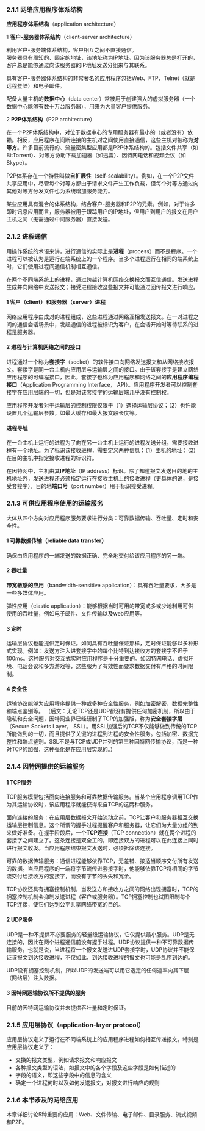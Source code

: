 ### 2.1.1 网络应用程序体系结构

**应用程序体系结构**（application architecture）

1 **客户-服务器体系结构**（client-server architecture）

利用客户-服务端体系结构，客户相互之间不直接通信。   
服务器具有周知的、固定的地址，该地址称为IP地址。因为该服务器总是打开的，客户总是能够通过向该服务器的IP地址发送分组来与其联系。

具有客户-服务器体系结构的非常著名的应用程序包括Web、FTP、Telnet（就是远程登陆）和电子邮件。

配备大量主机的**数据中心**（data center）常被用于创建强大的虚拟服务器（一个数据中心能够有数十万台服务器），用来为大量客户提供服务。


2 **P2P体系结构**（P2P architecture）

在一个P2P体系结构中，对位于数据中心的专用服务器有最小的（或者没有）依赖。相反，应用程序在间断连接的主机对之间使用直接通信，这些主机对被称为**对等方**。许多目前流行的、流量密集型应用都是P2P体系结构的。包括文件共享（如BitTorrent）、对等方协助下载加速器（如迅雷）、因特网电话和视频会议（如Skype）。

P2P体系存在一个特性叫做**自扩展性**（self-scalability）。例如，在一个P2P文件共享应用中，尽管每个对等方都由于请求文件产生工作负载，但每个对等方通过向其他对等方分发文件也为系统增加服务能力。

某些应用具有混合的体系结构，结合客户-服务器和P2P的元素。例如，对于许多即时讯息应用而言，服务器被用于跟踪用户的IP地址，但用户到用户的报文在用户主机之间（无需通过中间服务器）直接发送。


### 2.1.2 进程通信

用操作系统的术语来讲，进行通信的实际上是**进程**（process）而不是程序。一个进程可以被认为是运行在端系统上的一个程序。当多个进程运行在相同的端系统上时，它们使用进程间通信机制相互通信。

在两个不同端系统上的进程，通过跨越计算机网络交换报文而互信通信。发送进程生成并向网络中发送报文；接受进程接收这些报文并可能通过回传报文进行响应。

#### 1 客户（client）和服务器（server）进程

网络应用程序由成对的进程组成，这些进程通过网络互相发送报文。在一对进程之间的通信会话场景中，发起通信的进程被标识为客户，在会话开始时等待联系的进程是服务器。

#### 2 进程与计算机网络之间的接口

进程通过一个称为**套接字**（socket）的软件接口向网络发送报文和从网络接收报文。套接字是同一台主机内应用层与运输层之间的接口。由于该套接字是建立网络应用程序的可编程接口，因此，套接字也称为应用程序和网络之间的**应用程序编程接口**（Application Programming Interface， API）。应用程序开发者可以控制套接字在应用层端的一切，但是对该套接字的运输层端几乎没有控制权。

应用程序开发者对于运输层的控制权限仅限于（1）选择运输层协议；（2）也许能设置几个运输层参数，如最大缓存和最大报文段长度等。

#### 进程寻址

在一台主机上运行的进程为了向在另一台主机上运行的进程发送分组，需要接收进程有一个地址。为了标识该接收进程，需要定义两种信息：（1）主机的地址；（2）在目的主机中指定接收进程的标识符。

在因特网中，主机由其**IP地址**（IP address）标识。除了知道报文发送目的地的主机地址外，发送进程还必须指定运行在接收主机上的接收进程（更具体的说，是接受套接字），目的地**端口号**（port number）用于标识接受进程。

### 2.1.3 可供应用程序使用的运输服务

大体从四个方向对应用程序服务要求进行分类：可靠数据传输、吞吐量、定时和安全性。

#### 1 可靠数据传输（reliable data transfer）

确保由应用程序的一端发送的数据正确、完全地交付给该应用程序的另一端。

#### 2 吞吐量

**带宽敏感的应用**（bandwidth-sensitive application）：具有吞吐量要求，大多是一些多媒体应用。

弹性应用（elastic application）：能够根据当时可用的带宽或多或少地利用可供使用的吞吐量，例如电子邮件、文件传输以及web应用等。

#### 3 定时

运输层协议也能提供定时保证。如同具有吞吐量保证那样，定时保证能够以多种形式实现。例如：发送方注入进套接字中的每个比特到达接收方的套接字不迟于100ms。这种服务对交互式实时应用程序是十分重要的。如因特网电话、虚拟环境、电话会议和多方游戏等，这些服为了有效性而要求数据交付有严格的时间限制。

#### 4 安全性

运输协议能够为应用程序提供一种或多种安全性服务，例如加密解密、数据完整性和端点鉴别等。
（后文：无论TCP还是UDP都没有提供任何加密机制，所以由于隐私和安全问题，因特网业界已经研制了TCP的加强版，称为**安全套接字层**（Secure Sockets Layer， SSL）。用SSL加强后的TCP不仅能够做到传统的TCP所能做到的一切，而且提供了关键的进程到进程的安全性服务。包括加密、数据完整性和端点鉴别。SSL不是与TCP或UDP并列的第三种因特网传输协议，而是一种对TCP的加强，这种强化是在应用层实现的。）

### 2.1.4 因特网提供的运输服务

#### 1 TCP服务

TCP服务模型包括面向连接服务和可靠数据传输服务。当某个应用程序调用TCP作为其运输协议时，该应用程序就能获得来自TCP的这两种服务。

面向连接的服务：在应用层数据报文开始流动之前，TCP让客户和服务器相互交换运输层控制信息。这个所谓的握手过程提醒客户和服务器，让它们为大量分组的到来做好准备。在握手阶段后，一个**TCP连接**（TCP connection）就在两个进程的套接字之间建立了。这条连接是双全工的，即连接双方的进程可以在此连接上同时进行报文收发。当应用程序结束报文发送时，必须拆除该连接。

可靠的数据传输服务：通信进程能够依靠TCP，无差错、按适当顺序交付所有发送的数据。当应用程序的一端将字节流传进套接字时，他能够依靠TCP将相同的字节流交付给接收方的套接字，而没有字节的丢失和冗余。

TCP协议还具有拥塞控制机制，当发送方和接收方之间的网络出现拥塞时，TCP的拥塞控制机制会抑制发送进程（客户或服务器）。TCP拥塞控制也试图限制每个TCP连接，使它们达到公平共享网络带宽的目的。

#### 2 UDP服务

UDP是一种不提供不必要服务的轻量级运输协议，它仅提供最小服务。UDP是无连接的，因此在两个进程通信前没有握手过程。UDP协议提供一种不可靠数据传输服务，也就是说，当进程将一个报文发送进UDP套接字时，UDP协议并不能保证该报文到达接收进程，不仅如此，到达接收进程的报文也可能是乱序到达的。

UDP没有拥塞控制机制，所以UDP的发送端可以用它选定的任何速率向其下层（网络层）注入数据。

#### 3 因特网运输协议所不提供的服务

目前的因特网运输协议并未提供吞吐量和定时保证。

### 2.1.5 应用层协议（application-layer protocol）

应用层协议定义了运行在不同端系统上的应用程序进程如何相互传递报文。特别是应用层协议定义了：   
+ 交换的报文类型，例如请求报文和响应报文
+ 各种报文类型的语法，如报文中的各个字段及这些字段是如何描述的
+ 字段的语义，即这些字段中的信息的含义
+ 确定一个进程何时以及如何发送报文，对报文进行响应的规则

### 2.1.6 本书涉及的网络应用

本章详细讨论5种重要的应用：Web、文件传输、电子邮件、目录服务、流式视频和P2P。

